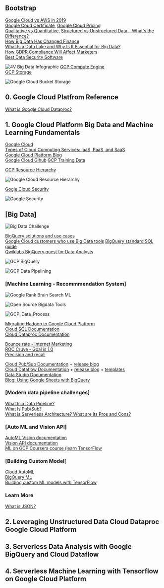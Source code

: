 ## Bootstrap
[Google Cloud vs AWS in 2019](https://kinsta.com/blog/google-cloud-vs-aws/)\
[Google Coud Certificate](https://cloud.google.com/certification/), [Google Cloud Pricing](https://cloud.google.com/pricing/)\
[Qualitative vs Quantitative](https://learn.g2.com/qualitative-vs-quantitative-data), [Structured vs Unstructured Data – What's the Difference?](https://learn.g2.com/structured-vs-unstructured-data)\
[How Big Data Has Changed Finance](https://www.investopedia.com/articles/active-trading/040915/how-big-data-has-changed-finance.asp)\
[What Is a Data Lake and Why Is It Essential for Big Data?](https://learn.g2.com/what-is-a-data-lake)\
[How GDPR Compliance Will Affect Marketers](https://learn.g2.com/gdpr-compliance-marketing)\
[Best Data Security Software](https://www.g2.com/categories/data-security?__hstc=171774463.6ff797beced5796a84f4a5c7324c7299.1575889076257.1575889076257.1575906280839.2&__hssc=171774463.2.1575906280839&__hsfp=2841943870)

![4V Big Data Infographic](https://github.com/Blackdog-Programmer/Data-Engineering-GCP/blob/master/Reference/4-Vs-of-big-data.jpg)
[GCP Compute Engine](https://cloud.google.com/compute/)\
[GCP Storage](https://cloud.google.com/storage/)

![Google Cloud Bucket Storage](https://github.com/Blackdog-Programmer/Data-Engineering-GCP/blob/master/Reference/GCP_Cloud_Bucket_Storage.png)

## 0. Google Cloud Platfrom Reference
[What is Google Cloud Dataproc?](https://cloud.google.com/dataproc/docs/concepts/overview)

##  1. Google Cloud Platform Big Data and Machine Learning Fundamentals
[Google Cloud](https://cloud.google.com/)\
[Types of Cloud Computing Services: IaaS, PaaS, and SaaS](https://hub.packtpub.com/cloud-computing-services-iaas-paas-saas/)\
[Google Cloud Platform Blog](https://cloud.google.com/blog/products)\
[Google Cloud Gihub](https://github.com/GoogleCloudPlatform)
[GCP Training Data](https://github.com/GoogleCloudPlatform/training-data-analyst)

[GCP Resource Hierarchy](https://cloud.google.com/resource-manager/docs/cloud-platform-resource-hierarchy)

![Google Cloud Resource Hierarchy](https://github.com/Blackdog-Programmer/Data-Engineering-GCP/blob/master/Reference/GCP_Resources_Hierachy.png)

[Gogle Cloud Security](https://cloud.google.com/security/)

![Google Security](https://github.com/Blackdog-Programmer/Data-Engineering-GCP/blob/master/Reference/GCP_Security.png)

<h2><b>[Big Data]</b></h2>

![Big Data Challenge](https://github.com/Blackdog-Programmer/Data-Engineering-GCP/blob/master/Reference/GCP_BigData_Challenge.png)

[BigQuery solutions and use cases](https://cloud.google.com/bigquery/#bigquery-solutions-and-use-cases)\
[Google Cloud customers who use Big Data tools](https://cloud.google.com/customers/#/products=Big_Data_Analytics)
[BigQuery standard SQL guide](https://cloud.google.com/bigquery/docs/reference/standard-sql/enabling-standard-sql)\
[Qwiklabs BigQuery quest for Data Analysts](https://www.qwiklabs.com/quests/55)

![GCP BigQuery](https://github.com/Blackdog-Programmer/Data-Engineering-GCP/blob/master/Reference/GCP_BigQuery.png)

![GCP Data Pipelining](https://github.com/Blackdog-Programmer/Data-Engineering-GCP/blob/master/Reference/GCP_DataPipelining.png)

### [Machine Learning - Recommmendation System]

![Google Rank Brain Search ML](https://github.com/Blackdog-Programmer/Data-Engineering-GCP/blob/master/Reference/GCP_Rank_Brain.png)

![Open Source Bigdata Tools](https://github.com/Blackdog-Programmer/Data-Engineering-GCP/blob/master/Reference/Open_Source_Bigdata_Tools.png)

![GCP_Data_Process](https://github.com/Blackdog-Programmer/Data-Engineering-GCP/blob/master/Reference/GCP_Data_Process.png)

[Migrating Hadoop to Google Cloud Platform](https://cloud.google.com/solutions/migration/hadoop/hadoop-gcp-migration-overview)\
[Cloud SQL Documentation](https://cloud.google.com/sql/)\
[Cloud Dataproc Documentation](https://cloud.google.com/)

[Bounce rate - Internet Marketing](https://en.wikipedia.org/wiki/Bounce_rate)\
[ROC Cruve - Goal is 1.0](https://en.wikipedia.org/wiki/Receiver_operating_characteristic)\
[Precision and recall](https://en.wikipedia.org/wiki/Precision_and_recall)

[Cloud Pub/Sub Documentation](https://cloud.google.com/pubsub/) + [release blog](https://cloud.google.com/pubsub/docs/release-notes)\
[Cloud Dataflow Documentation](https://cloud.google.com/dataflow/docs/) + [release blog](https://cloud.google.com/blog/products/data-analytics/) + [templates](https://cloud.google.com/dataflow/docs/guides/templates/provided-templates)\
[Data Studio Documentation](https://developers.google.com/datastudio/)\
[Blog: Using Google Sheets with BigQuery](https://cloud.google.com/blog/products/g-suite/connecting-bigquery-and-google-sheets-to-help-with-hefty-data-analysis)

### [Modern data pipeline challenges]
[What Is a Data Pipeline?](https://dzone.com/articles/what-is-a-data-pipeline)\
[What Is Pub/Sub?](https://cloud.google.com/pubsub/docs/overview)\
[What is Serverless Architecture? What are its Pros and Cons?](https://hackernoon.com/what-is-serverless-architecture-what-are-its-pros-and-cons-cc4b804022e9)

### [Auto ML and Vision API]
[AutoML Vision documentation](https://cloud.google.com/vision/automl/docs/)\
[Vision API documentation](https://cloud.google.com/vision/#resources)\
[ML on GCP Coursera course (learn TensorFlow](https://www.coursera.org/specializations/machine-learning-tensorflow-gcp)

### [Building Custom Model[
[Cloud AutoML](https://cloud.google.com/automl/)\
[BigQuery ML](https://cloud.google.com/bigquery/docs/bigqueryml-intro)\
[Building custom ML models with TensorFlow](https://www.tensorflow.org/tutorials/)

### Learn More
[What is JSON?](https://www.w3schools.com/whatis/whatis_json.asp)

## 2. Leveraging Unstructured Data Cloud Dataproc Google Cloud Platform


## 3. Serverless Data Analysis with Google BigQuery and Cloud Dataflow


## 4. Serverless Machine Learning with Tensorflow on Google Cloud Platform
